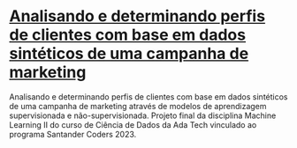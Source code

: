 # [Analisando e determinando perfis de clientes com base em dados sintéticos de uma campanha de marketing](https://github.com/grmirand4/sc2023-perfil-clientes-machine-learning)
Analisando e determinando perfis de clientes com base em dados sintéticos de uma campanha de marketing através de modelos de aprendizagem supervisionada e não-supervisionada. Projeto final da disciplina Machine Learning II do curso de Ciência de Dados da Ada Tech vinculado ao programa Santander Coders 2023.
